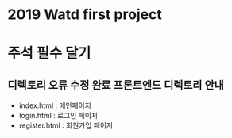 # 2019 Watd first project
# 주석 필수 달기
디렉토리 오류 수정 완료
프론트엔드 디렉토리 안내
-------------
* index.html : 메인페이지
* login.html : 로그인 페이지
* register.html : 회원가입 페이지
